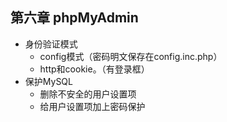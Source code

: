 ## 第六章 phpMyAdmin

- 身份验证模式
	- config模式（密码明文保存在config.inc.php）
	- http和cookie。（有登录框）
- 保护MySQL
	- 删除不安全的用户设置项
	- 给用户设置项加上密码保护